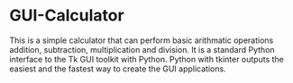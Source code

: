 # GUI-Calculator
This is a simple calculator that can perform basic arithmatic operations addition, subtraction, multiplication and division.
It is a standard Python interface to the Tk GUI toolkit with Python. 
Python with tkinter outputs the easiest and the fastest way to create the GUI applications.
